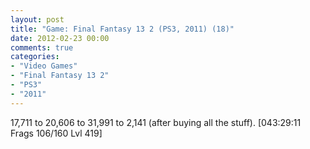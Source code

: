 ```yaml
---
layout: post
title: "Game: Final Fantasy 13 2 (PS3, 2011) (18)"
date: 2012-02-23 00:00
comments: true
categories:
- "Video Games"
- "Final Fantasy 13 2"
- "PS3"
- "2011"
---
```


17,711 to 20,606 to 31,991 to 2,141 (after buying all the
stuff). [043:29:11 Frags 106/160 Lvl 419]
